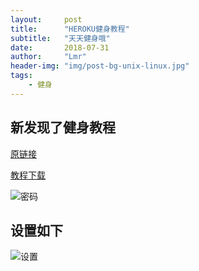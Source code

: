 ```yaml
---
layout:     post
title:      "HEROKU健身教程"
subtitle:   "天天健身哦"
date:       2018-07-31
author:     "Lmr"
header-img: "img/post-bg-unix-linux.jpg"
tags:
    - 健身
---
```



## 新发现了健身教程



[原链接](https://github.com/caofengzi/shadowsocks-heroku)


[教程下载](http://cdn.fayuu.win/天天健身.zip)

![密码](https://cdn.fayuu.win/hw-pw.png)

## 设置如下


![设置](https://cdn.fayuu.win/ss-h-setting.png)

